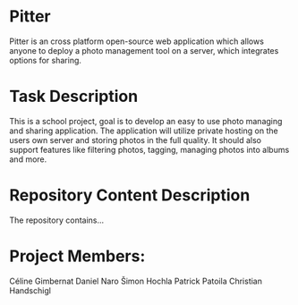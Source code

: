 # Pitter
Pitter is an cross platform open-source web application which allows anyone to deploy a photo management tool on a server, which integrates options for sharing. 

# Task Description
This is a school project, goal is to develop an easy to use photo managing and sharing application. The application will utilize private hosting on the users own server and storing photos in the full quality. It should also support features like filtering photos, tagging, managing photos into albums and more.

# Repository Content Description
The repository contains...

# Project Members:
Céline Gimbernat
Daniel Naro
Šimon Hochla
Patrick Patoila
Christian Handschigl
